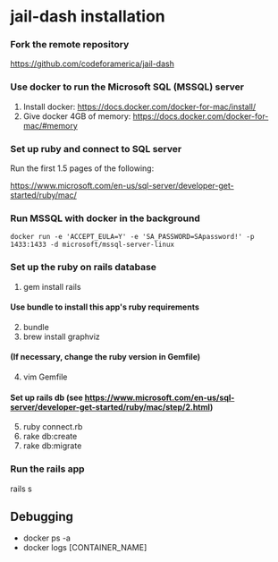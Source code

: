 # jail-dash installation

### Fork the remote repository
https://github.com/codeforamerica/jail-dash

### Use docker to run the Microsoft SQL (MSSQL) server
1. Install docker: https://docs.docker.com/docker-for-mac/install/
2. Give docker 4GB of memory: https://docs.docker.com/docker-for-mac/#memory

### Set up ruby and connect to SQL server
Run the first 1.5 pages of the following:

https://www.microsoft.com/en-us/sql-server/developer-get-started/ruby/mac/

### Run MSSQL with docker in the background
`docker run -e 'ACCEPT_EULA=Y' -e 'SA_PASSWORD=SApassword!' -p 1433:1433 -d microsoft/mssql-server-linux`

### Set up the ruby on rails database
1. gem install rails
#### Use bundle to install this app's ruby requirements
2. bundle
3. brew install graphviz
#### (If necessary, change the ruby version in Gemfile)
4. vim Gemfile
#### Set up rails db (see https://www.microsoft.com/en-us/sql-server/developer-get-started/ruby/mac/step/2.html)
5. ruby connect.rb
6. rake db:create
7. rake db:migrate

### Run the rails app
rails s


## Debugging
- docker ps -a
- docker logs [CONTAINER_NAME]


